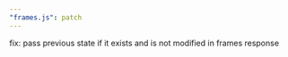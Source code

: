 ```yaml
---
"frames.js": patch
---
```


fix: pass previous state if it exists and is not modified in frames response
